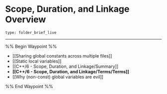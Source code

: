 # Scope, Duration, and Linkage Overview
 
```ccard
type: folder_brief_live
```
 
---

%% Begin Waypoint %%
- [[Sharing global constants across multiple files]]
- [[Static local variables]]
- [[C++/6 - Scope, Duration, and Linkage/Summary]]
- **[[C++/6 - Scope, Duration, and Linkage/Terms/Terms]]**
- [[Why (non-const) global variables are evil]]

%% End Waypoint %%